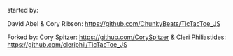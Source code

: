 started by:

David Abel & Cory Ribson: https://github.com/ChunkyBeats/TicTacToe_JS

Forked by: Cory Spitzer: https://github.com/CorySpitzer & Cleri Philiastides: https://github.com/cleriphil/TicTacToe_JS
